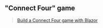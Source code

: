 ## "Connect Four" game

> [Build a Connect Four game with Blazor](https://learn.microsoft.com/en-us/training/modules/dotnet-connect-four/)

